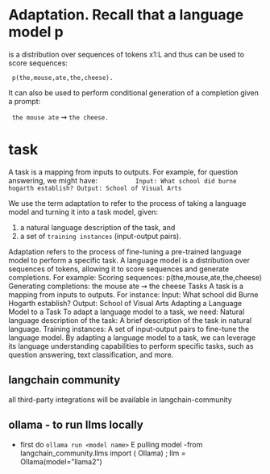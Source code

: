 # Adaptation. Recall that a language model p

is a distribution over sequences of tokens x1:L
and thus can be used to score sequences:

` p(the,mouse,ate,the,cheese).`

It can also be used to perform conditional generation of a completion given a prompt:

` the mouse ate` ⇝ `the cheese.`

# task

A task is a mapping from inputs to outputs. For example, for question answering, we might have:
`          Input: What school did burne hogarth establish?
          Output: School of Visual Arts`

We use the term adaptation to refer to the process of taking a language model and turning it into a task model, given:

1. a natural language description of the task, and
2. a set of `training instances` (input-output pairs).

Adaptation refers to the process of fine-tuning a pre-trained language model to perform a specific task. A language model is a distribution over sequences of tokens, allowing it to score sequences and generate completions. For example:
Scoring sequences: p(the,mouse,ate,the,cheese)
Generating completions: the mouse ate ⇝ the cheese
Tasks
A task is a mapping from inputs to outputs. For instance:
Input: What school did Burne Hogarth establish?
Output: School of Visual Arts
Adapting a Language Model to a Task
To adapt a language model to a task, we need:
Natural language description of the task: A brief description of the task in natural language.
Training instances: A set of input-output pairs to fine-tune the language model.
By adapting a language model to a task, we can leverage its language understanding capabilities to perform specific tasks, such as question answering, text classification, and more.

## langchain community

all third-party integrations will be available in langchain-community

## ollama - to run llms locally

- first do `ollama run <model name>` E pulling model
  -from langchain_community.llms import ( Ollama) ; llm = Ollama(model="llama2")
